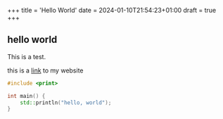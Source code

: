 +++
title = 'Hello World'
date = 2024-01-10T21:54:23+01:00
draft = true
+++

## hello world

This is a test.

this is a [link](https://www.b-pelmoine.com) to my website

```cpp
#include <print>

int main() {
    std::println("hello, world");
}
```
